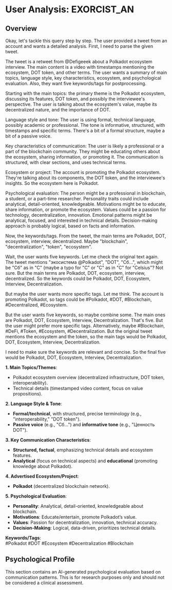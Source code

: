 # User Analysis: EXORCIST_AN

## Overview

<think>
Okay, let's tackle this query step by step. The user provided a tweet from an account and wants a detailed analysis. First, I need to parse the given tweet.

The tweet is a retweet from @Defigeeek about a Polkadot ecosystem interview. The main content is a video with timestamps mentioning the ecosystem, DOT token, and other terms. The user wants a summary of main topics, language style, key characteristics, ecosystem, and psychological evaluation. Also, they want five keywords/tags for postprocessing.

Starting with the main topics: the primary theme is the Polkadot ecosystem, discussing its features, DOT token, and possibly the interviewee's perspective. The user is talking about the ecosystem's value, maybe its decentralized nature, and the importance of DOT.

Language style and tone: The user is using formal, technical language, possibly academic or professional. The tone is informative, structured, with timestamps and specific terms. There's a bit of a formal structure, maybe a bit of a passive voice.

Key characteristics of communication: The user is likely a professional or a part of the blockchain community. They might be educating others about the ecosystem, sharing information, or promoting it. The communication is structured, with clear sections, and uses technical terms.

Ecosystem or project: The account is promoting the Polkadot ecosystem. They're talking about its components, the DOT token, and the interviewee's insights. So the ecosystem here is Polkadot.

Psychological evaluation: The person might be a professional in blockchain, a student, or a part-time researcher. Personality traits could include analytical, detail-oriented, knowledgeable. Motivations might be to educate, share information, or promote the ecosystem. Values could be a passion for technology, decentralization, innovation. Emotional patterns might be analytical, focused, and interested in technical details. Decision-making approach is probably logical, based on facts and information.

Now, the keywords/tags. From the tweet, the main terms are Polkadot, DOT, ecosystem, interview, decentralized. Maybe "blockchain", "decentralization", "token", "ecosystem".

Wait, the user wants five keywords. Let me check the original text again. The tweet mentions "экосистема @Polkadot", "DOT", "Cб...", which might be "Cб" as in "C" (maybe a typo for "C" or "C" as in "C" for "Celsius"? Not sure. But the main terms are Polkadot, DOT, ecosystem, interview, decentralized. So the keywords could be Polkadot, DOT, Ecosystem, Interview, Decentralization.

But maybe the user wants more specific tags. Let me think. The account is promoting Polkadot, so tags could be #Polkadot, #DOT, #Blockchain, #Decentralized, #Ecosystem.

But the user wants five keywords, so maybe combine some. The main ones are Polkadot, DOT, Ecosystem, Interview, Decentralization. That's five. But the user might prefer more specific tags. Alternatively, maybe #Blockchain, #DeFi, #Token, #Ecosystem, #Decentralization. But the original tweet mentions the ecosystem and the token, so the main tags would be Polkadot, DOT, Ecosystem, Interview, Decentralization.

I need to make sure the keywords are relevant and concise. So the final five would be Polkadot, DOT, Ecosystem, Interview, Decentralization.
</think>

**1. Main Topics/Themes**:  
- Polkadot ecosystem overview (decentralized infrastructure, DOT token, interoperability).  
- Technical details (timestamped video content, focus on value propositions).  

**2. Language Style & Tone**:  
- **Formal/technical**, with structured, precise terminology (e.g., "interoperability," "DOT token").  
- **Passive voice** (e.g., "Cб…") and **informative tone** (e.g., "Ценность DOT").  

**3. Key Communication Characteristics**:  
- **Structured, factual**, emphasizing technical details and ecosystem features.  
- **Analytical** (focus on technical aspects) and **educational** (promoting knowledge about Polkadot).  

**4. Advertised Ecosystem/Project**:  
- **Polkadot** (decentralized blockchain network).  

**5. Psychological Evaluation**:  
- **Personality**: Analytical, detail-oriented, knowledgeable about blockchain.  
- **Motivations**: Educate/entertain, promote Polkadot’s value.  
- **Values**: Passion for decentralization, innovation, technical accuracy.  
- **Decision-Making**: Logical, data-driven, prioritizes technical details.  

**Keywords/Tags**:  
#Polkadot #DOT #Ecosystem #Decentralization #Blockchain

## Psychological Profile

This section contains an AI-generated psychological evaluation based on communication patterns. This is for research purposes only and should not be considered a clinical assessment.